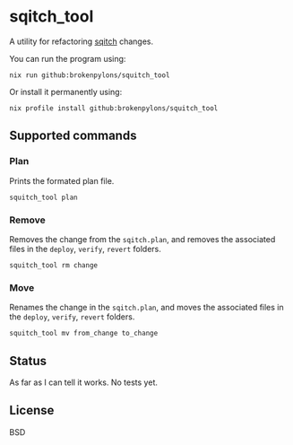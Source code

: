 # sqitch_tool

A utility for refactoring [sqitch](https://sqitch.org/) changes.

You can run the program using:
```
nix run github:brokenpylons/squitch_tool
```

Or install it permanently using:
```
nix profile install github:brokenpylons/squitch_tool
```

## Supported commands

### Plan
Prints the formated plan file.

```
squitch_tool plan
```

### Remove
Removes the change from the ```sqitch.plan```, and removes the associated files in the ```deploy```, ```verify```, ```revert``` folders.

```
squitch_tool rm change
```

### Move
Renames the change in the ```sqitch.plan```, and moves the associated files in the ```deploy```, ```verify```, ```revert``` folders.

```
squitch_tool mv from_change to_change
```

## Status
As far as I can tell it works. No tests yet.

## License
BSD
